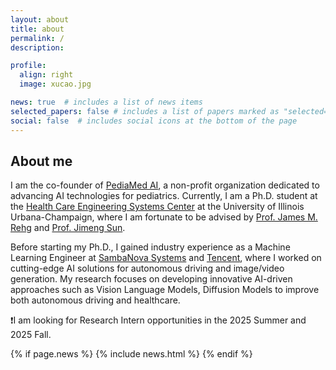 ```yaml
---
layout: about
title: about
permalink: /
description: 

profile:
  align: right
  image: xucao.jpg

news: true  # includes a list of news items
selected_papers: false # includes a list of papers marked as "selected={true}"
social: false  # includes social icons at the bottom of the page
---
```


## About me

I am the co-founder of [PediaMed AI](https://pediamedai.com/), a non-profit organization dedicated to advancing AI technologies for pediatrics. Currently, I am a Ph.D. student at the [Health Care Engineering Systems Center](https://healtheng.illinois.edu/) at the University of Illinois Urbana-Champaign, where I am fortunate to be advised by [Prof. James M. Rehg](https://rehg.org/) and [Prof. Jimeng Sun](https://www.sunlab.org/).

Before starting my Ph.D., I gained industry experience as a Machine Learning Engineer at [SambaNova Systems](https://sambanova.ai/) and [Tencent](https://www.tencent.com/en-us/about.html), where I worked on cutting-edge AI solutions for autonomous driving and image/video generation. My research focuses on developing innovative AI-driven approaches such as Vision Language Models, Diffusion Models to improve both autonomous driving and healthcare.

❗I am looking for Research Intern opportunities in the 2025 Summer and 2025 Fall.

{% if page.news %}
  {% include news.html %}
{% endif %}
